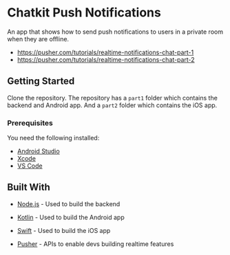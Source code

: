 # Chatkit Push Notifications
An app that shows how to send push notifications to users in a private room when they are offline.

* https://pusher.com/tutorials/realtime-notifications-chat-part-1
* https://pusher.com/tutorials/realtime-notifications-chat-part-2

## Getting Started

Clone the repository. The repository has a `part1` folder which contains the backend and Android app. And a `part2` folder which contains the iOS app.

### Prerequisites

You need the following installed:

* [Android Studio](https://developer.android.com/studio)
* [Xcode](https://developer.apple.com/xcode/)
* [VS Code](https://code.visualstudio.com/download)


## Built With

* [Node.js](https://nodejs.org) - Used to build the backend
* [Kotlin](http://kotlinlang.org) - Used to build the Android app
* [Swift](https://developer.apple.com/swift/) - Used to build the iOS app

* [Pusher](https://pusher.com/) - APIs to enable devs building realtime features

